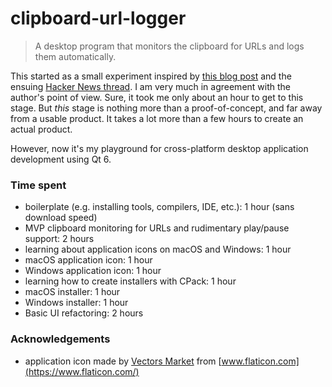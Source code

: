 # clipboard-url-logger
> A desktop program that monitors the clipboard for URLs and logs them automatically.

This started as a small experiment inspired by [this blog post](https://web.eecs.utk.edu/~azh/blog/thisprojectwillonlytake.html) and the ensuing [Hacker News thread](https://news.ycombinator.com/item?id=29161194).
I am very much in agreement with the author's point of view. Sure, it took me only about an hour to get to this stage. But _this_ stage is nothing more than a proof-of-concept, and far away from a usable product. It takes a lot more than a few hours to create an actual product.

However, now it's my playground for cross-platform desktop application development using Qt 6.

### Time spent

- boilerplate (e.g. installing tools, compilers, IDE, etc.): 1 hour (sans download speed)
- MVP clipboard monitoring for URLs and rudimentary play/pause support: 2 hours
- learning about application icons on macOS and Windows: 1 hour
- macOS application icon: 1 hour
- Windows application icon: 1 hour
- learning how to create installers with CPack: 1 hour
- macOS installer: 1 hour
- Windows installer: 1 hour
- Basic UI refactoring: 2 hours

### Acknowledgements

- application icon made by [Vectors Market](https://www.flaticon.com/authors/vectors-market) from [www.flaticon.com](https://www.flaticon.com/)
